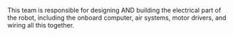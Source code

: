 This team is responsible for designing AND building the electrical part of the robot, including the onboard computer, air systems, motor drivers, and wiring all this together.